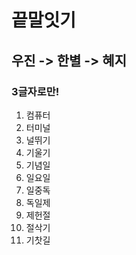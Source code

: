 # 끝말잇기 
## 우진 -> 한별 -> 혜지
### 3글자로만!

1. 컴퓨터
2. 터미널
3. 널뛰기
4. 기울기
5. 기념일
6. 일요일
7. 일중독
8. 독일제
9. 제헌절
10. 절삭기
11. 기찻길